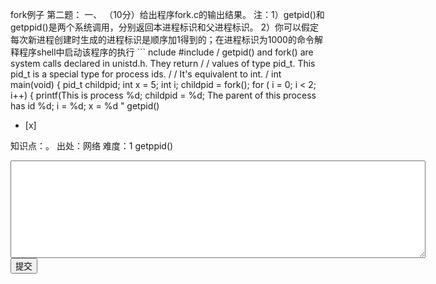 fork例子
第二题： 一、 （10分）给出程序fork.c的输出结果。
注：1）getpid()和getppid()是两个系统调用，分别返回本进程标识和父进程标识。
2）你可以假定每次新进程创建时生成的进程标识是顺序加1得到的；在进程标识为1000的命令解释程序shell中启动该程序的执行
    ```
    nclude
    #include
    / getpid() and fork() are system calls declared in unistd.h.  They return /
    / values of type pid_t.  This pid_t is a special type for process ids. /
    / It's equivalent to int. /
    int main(void)
    {
      pid_t childpid;
      int x = 5;
            int i;
      childpid = fork();
      for ( i = 0;  i < 2;  i++)  {
        printf(This is process %d; childpid = %d; The parent of this process has id %d; i = %d; x = %d
"
getpid()
- [x]

知识点：。
出处：网络
难度：1
getppid()<div class="active-code">
<textarea rows="10" cols="80"></textarea>
<div><input class="action-submit" type="submit" value="提交"/></div>
</div>
